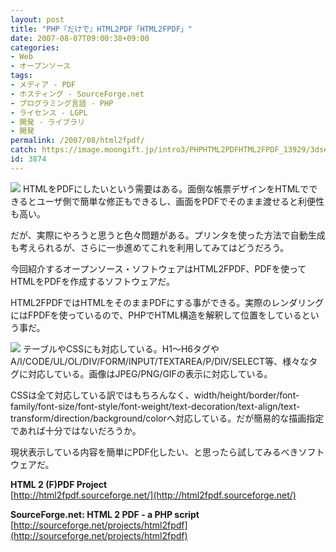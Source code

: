 ```yaml
---
layout: post
title: "PHP『だけで』HTML2PDF「HTML2FPDF」"
date: 2007-08-07T09:00:38+09:00
categories:
- Web
- オープンソース
tags: 
- メディア - PDF
- ホスティング - SourceForge.net
- プログラミング言語 - PHP
- ライセンス - LGPL
- 開発 - ライブラリ
- 開発
permalink: /2007/08/html2fpdf/
catch: https://image.moongift.jp/intro3/PHPHTML2PDFHTML2FPDF_13929/3dsearch16_thumb.png
id: 3874
---
```

[![](https://image.moongift.jp/intro3/PHPHTML2PDFHTML2FPDF_13929/3dsearch18_thumb.png)](https://image.moongift.jp/intro3/PHPHTML2PDFHTML2FPDF_13929/3dsearch182.png) HTMLをPDFにしたいという需要はある。面倒な帳票デザインをHTMLでできるとユーザ側で簡単な修正もできるし、画面をPDFでそのまま渡せると利便性も高い。   
  
だが、実際にやろうと思うと色々問題がある。プリンタを使った方法で自動生成も考えられるが、さらに一歩進めてこれを利用してみてはどうだろう。   
  
今回紹介するオープンソース・ソフトウェアはHTML2FPDF、PDFを使ってHTMLをPDFを作成するソフトウェアだ。   
  
<!--more-->  
  
HTML2FPDFではHTMLをそのままPDFにする事ができる。実際のレンダリングにはFPDFを使っているので、PHPでHTML構造を解釈して位置をしているという事だ。   
  
[![](https://image.moongift.jp/intro3/PHPHTML2PDFHTML2FPDF_13929/3dsearch16_thumb.png)](https://image.moongift.jp/intro3/PHPHTML2PDFHTML2FPDF_13929/3dsearch162.png) テーブルやCSSにも対応している。H1～H6タグやA/I/CODE/UL/OL/DIV/FORM/INPUT/TEXTAREA/P/DIV/SELECT等、様々なタグに対応している。画像はJPEG/PNG/GIFの表示に対応している。   
  
CSSは全て対応している訳ではもちろんなく、width/height/border/font-family/font-size/font-style/font-weight/text-decoration/text-align/text-transform/direction/background/colorへ対応している。だが簡易的な描画指定であれば十分ではないだろうか。   
  
現状表示している内容を簡単にPDF化したい、と思ったら試してみるべきソフトウェアだ。   
  
**HTML 2 (F)PDF Project**  
[http://html2fpdf.sourceforge.net/](http://html2fpdf.sourceforge.net/)  
  
**SourceForge.net: HTML 2 PDF - a PHP script**  
[http://sourceforge.net/projects/html2fpdf](http://sourceforge.net/projects/html2fpdf)